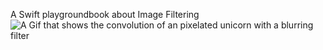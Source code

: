 A Swift playgroundbook about Image Filtering 
![A Gif that shows the convolution of an pixelated unicorn with a blurring filter](playgroundDemo.gif)
